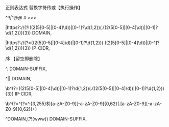 <!-- 
gfwlist列表规则说明：
！ 开始表示注释
* 通配符，匹配任何字符串
@@ 以此开头表示白名单，
| 以此开始或者结束表示开始处或者结束处严格匹配，没有其他内容了
|| 以此开头会忽略协议规则进行匹配，比如忽略http，https等
^ 分隔符匹配除数字，字母，-，.,%以外的其他字符
$ 指明后面的是过滤类型，比如是是image还是script等 

-->



<!-- 按照顺序替换 -->
正则表达式          替换字符传或【执行操作】
<!-- 注释掉注释和正则表达式 -->
^!!*|^@@*    # >>>

<!-- 调整||http:// 和||https://  域名规则 排除掉ip地址访问的-->
\|https?://(?!((2(5[0-5]|[0-4]\d))|[0-1]?\d{1,2})(\.((2(5[0-5]|[0-4]\d))|[0-1]?\d{1,2})){3})    DOMAIN,

<!-- 调整IP地址规则 -->
\|https?://(?=((2(5[0-5]|[0-4]\d))|[0-1]?\d{1,2})(\.((2(5[0-5]|[0-4]\d))|[0-1]?\d{1,2})){3})    IP-CIDR,

<!-- 删除行开头的/ -->
/$       【留空即删除】

<!-- 调整以.开头的域名后缀规则 -->
^\.     DOMAIN-SUFFIX,

<!-- 调整||开头的域名规则 -->
^\|\|        DOMAIN,

<!-- 调整IP地址开头的IP规则，在其行首加入IP-CIDR， -->
\b^(?=((2(5[0-5]|[0-4]\d))|[0-1]?\d{1,2})(\.((2(5[0-5]|[0-4]\d))|[0-1]?\d{1,2})){3})    IP-CIDR,

<!-- 在域名网址行首添加DOMSIN -->
\b^(?=^(?=^.{3,255}$)[a-zA-Z0-9][-a-zA-Z0-9]{0,62}(\.[a-zA-Z0-9][-a-zA-Z0-9]{0,62})+)

<!-- 非以www开头的域名规则替换为DOMAIN-SUFFIX -->
^DOMAIN,(?!(www))        DOMAIN-SUFFIX,

